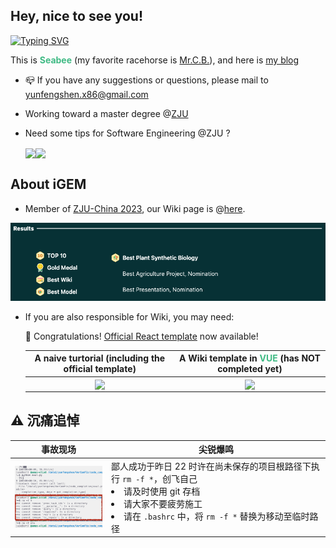 ## Hey, nice to see you!


[![Typing SVG](https://readme-typing-svg.demolab.com?font=DotGothic16&pause=1000&color=3FBA84&center=true&width=435&lines=%E6%AD%A3%E8%A7%A3%E3%81%AF%E7%84%A1%E3%81%84%E3%82%93%E3%81%A0%E3%80%80%E8%B2%A0%E3%81%91%E3%81%AA%E3%82%93%E3%81%A6%E7%84%A1%E3%81%84%E3%82%93%E3%81%A0)](https://git.io/typing-svg)

This is <span style="color:#3FBA84;"><b>Seabee</b></span> (my favorite racehorse is <a href="https://ja.wikipedia.org/wiki/%E3%83%9F%E3%82%B9%E3%82%BF%E3%83%BC%E3%82%B7%E3%83%BC%E3%83%93%E3%83%BC">Mr.C.B.</a>), and here is <a href="https://triplepiers.github.io/Notes_Collection/">my blog</a>

- 📪 If you have any suggestions or questions, please mail to <a href="mailto:yunfengshen.x86@gmail.com">yunfengshen.x86@gmail.com</a>

- Working toward a master degree @<a href="https://www.zju.edu.cn/">ZJU</a>
  
- Need some tips for Software Engineering @ZJU ?
    <div style="display: flex; width: 100%;">
    <a href="https://github.com/triplepiers/Mad-at-ZJUSE">
        <img align="center" src="https://github-readme-stats.vercel.app/api/pin/?username=triplepiers&repo=Mad-at-ZJUSE&title_color=ffffff&text_color=c9cacc&icon_color=3FBA84&bg_color=1d1f21" />
    </a>
    <a href="https://github.com/triplepiers/Crazy-ZZB">
        <img align="center" src="https://github-readme-stats.vercel.app/api/pin/?username=triplepiers&repo=Crazy-ZZB&title_color=ffffff&text_color=c9cacc&icon_color=3FBA84&bg_color=1d1f21" />
    </a>
    </div>

## About iGEM

- Member of <a href="https://mp.weixin.qq.com/s/lsGOtzBY5XQWMQcOE7ttUg">ZJU-China 2023</a>, our
Wiki page is @<a href="https://2023.igem.wiki/zju-china/">here</a>.

<div align="center">
  <a href="https://jamboree.igem.org/2023/results#finalists">
  <img src="https://github.com/triplepiers/triplepiers/blob/main/JamboreeResult.png?raw=true" style="width:550px;" />
  </a>
</div>

- If you are also responsible for Wiki, you may need:

  🎉 Congratulations! [Official React template](https://gitlab.igem.org/templates/wiki-react-vite) now available!

  | A naive turtorial (including the official template) | A Wiki template in <span style="color:#3FBA84;"><b>VUE</b></span> (has NOT completed yet) |
  | :--: | :--: |
  | <a href="https://github.com/triplepiers/iGEM24-WP-Tutorial"><img align="center" src="https://github-readme-stats.vercel.app/api/pin/?username=triplepiers&repo=iGEM24-WP-Tutorial&title_color=ffffff&text_color=c9cacc&icon_color=3FBA84&bg_color=1d1f21" /></a> | <a href="https://github.com/triplepiers/autoWiki"><img align="center" src="https://github-readme-stats.vercel.app/api/pin/?username=triplepiers&repo=autoWiki&title_color=ffffff&text_color=c9cacc&icon_color=3FBA84&bg_color=1d1f21" /></a> |

## ⚠️ 沉痛追悼

| 事故现场 | 尖锐爆鸣 |
| :--: | :--: |
| <img align="center" src="https://github.com/triplepiers/triplepiers/blob/main/沉痛悼念.png?raw=true" style="width: 200px;" /> | <div align="left"><text>鄙人成功于昨日 22 时许在尚未保存的项目根路径下执行 `rm -f *`，创飞自己</text><li>请及时使用 git 存档</li><li>请大家不要疲劳施工</li><li>请在 `.bashrc` 中，将 `rm -f *` 替换为移动至临时路径 </li><div>|
